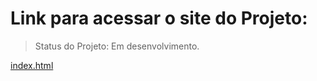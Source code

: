 <h1>Link para acessar o site do Projeto: </h1>

> Status do Projeto: Em desenvolvimento.

<a href="https://bruno-f-a-felix.github.io/Ambiente-de-Aprendizado/Alura%20Cursos/0%20-%20Front-End/Forma%C3%A7%C3%A3o%20JavaScript/02%20-%20JavaScript%20manipulando%20o%20DOM/eu/Robotron-2000-projeto_pessoal/" target="_blank">index.html</a>
